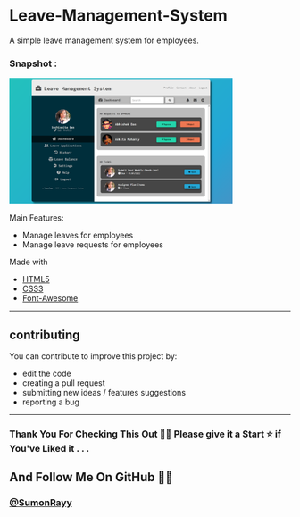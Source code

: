 # Leave-Management-System

A simple leave management system for employees.

### Snapshot :
<img src="./snap.png" width="400px"/>

Main Features:
- Manage leaves for employees
- Manage leave requests for employees

Made with 
- [HTML5](https://developer.mozilla.org/en-US/docs/Web/Guide/HTML/HTML5)
- [CSS3](https://developer.mozilla.org/en-US/docs/Web/CSS/CSS3)
- [Font-Awesome](https://fontawesome.com/v4.7.0/icons/)

--------------
## contributing

You can contribute to improve this project by:

- edit the code
- creating a pull request
- submitting new ideas / features suggestions
- reporting a bug
--------------

### Thank You For Checking This Out 🥰🤗 Please give it a Start ⭐ if You've Liked it . . .
## And Follow Me On GitHub 🙏🏻

### [@SumonRayy](https://github.com/SumonRayy)



